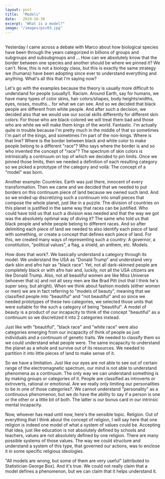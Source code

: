 ```yaml
---
layout: post
title:  "Models"
date:   2019-10-30
excerpt: "What is a model?"
image: "/images/pic03.jpg"
---
```


## 


Yesterday I came across a debate with Marco about how biological species have been through the years categorized in billions of groups and subgroups and subsubgroups and ... How can we absolutely know that the border between one species and another should be where we pinned it? We can't. Now, this is not a biology class, but this is exactly the same strategy we (humans) have been adopting since ever to understand everything and anything. What's all this that I'm saying now?



Let's go with the examples because the theory is usually more difficult to understand for people (usually!). Racism. Around Earth, say for humans, we have many types of color skins, hair colors/shapes, body heights/widths, eyes, noses, mouths... for what we can see. And so we decided that black people are different from white people. And after such a decision, we decided also that we would use our social skills differently for different skin colors: For those who are black-colored we will treat them bad and those who are white we will make them kings of the world. Fantastic. I'm actually quite in trouble because I'm pretty much in the middle of that so sometimes I'm part of the kings, and sometimes I'm part of the non-kings. Where is that line? Where is the border between black and white color to make people belong to a different "race"? Who says where the border is and so who invented the concept of "race"? The spectrum of skin colors is intrinsically a continuum on top of which we decided to pin limits. Once we pinned those limits, then we needed a definition of each resulting category so we picked a prototype of the category and voilà: The concept of a "model" was born.



Another example: Countries. Earth was just there, innocent of every transformation. Then we came and we decided that we needed to put borders on this continuum piece of land because we owned such land. And so we ended up discretizing such a continuum into small pieces that compose the whole planet, just like in a puzzle. The division of countries on this planet is justified in the same way that races can be justified. Who could have told us that such a division was needed and that the way we got was the absolutely optimal way of diving it? The same who told us that black people and white people belong to different races. And so after delimiting each piece of land we needed to also identify each piece of land with something, or create a concept that defines each piece of land. For this, we created many ways of representing such a country: A governor, a constitution, "political values", a flag, a shield, an anthem, etc. Models. 



How does that work?. We basically understand a category through its model. We understand the USA as "Donald Trump" and understand very dark skin and afro hair as "black race". Yet, not all dark-skinned people are completely black or with afro hair and, luckily, not all the USA citizens are like Donald Trump. Also, not all beautiful women are like Miss Universe (whoever that is) and not all sexy men are like Brad Pitt (not that I think he's super sexy, but alright). When we think about fashion models (either women or men) we are in fact referring to "models of beauty", meaning that we classified people into "beautiful" and "not beautiful" and so since we needed prototypes of these two categories, we selected those units that were suitable for the such a category of being "beautiful". A model of beauty is a product of our incapacity to think of the concept "beautiful" as a continuum so we discretized it into 2 categories instead. 



Just like with "beautiful", "black race" and "white race" were also categories emerging from our incapacity of think of people as just individuals and a continuum of genetic traits. We needed to classify them so we could understand what people were. The same incapacity to understand the planet as a whole and survive out of its resources. We needed to partition it into little pieces of land to make sense of it. 



So we have a limitation. Just like our eyes are not able to see out of certain range of the electromagnetic spectrum, our mind is not able to understand phenomena as a continuum. The only way we can understand something is by making groups or categories of it. People are classified as introverts or extroverts, rational or emotional. Are we really only limiting our personalities to be in one of those categories?. We cannot understand "personality" as a continuous phenomenon, but we do have the ability to say if a person is one or the other or a little bit of both.  The latter is our bonus card in our intrinsic mental incapacity. 



Now, whoever has read until now, here's the sensible topic. Religion. Out of everything that I think about the concept of religion, I will say here that one religion is indeed one model of what a system of values could be. Accepting that idea, just like education is not absolutely defined by schools and teachers, values are not absolutely defined by one religion. There are many possible systems of those values. The way we could structure and understand a system of this type, that governed our actions, was to enclose it in some specific religious ideologies. 



"All models are wrong, but some of them are very useful" (attributed to Statistician George Box). And it's true. We could not really claim that a model defines a phenomenon, but we can claim that it helps understand it.  
